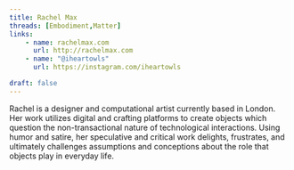 ```yaml
---
title: Rachel Max
threads: [Embodiment,Matter]
links: 
    - name: rachelmax.com
      url: http://rachelmax.com
    - name: "@iheartowls"
      url: https://instagram.com/iheartowls

draft: false
---
```


Rachel is a designer and computational artist currently based in London. Her work utilizes digital and crafting platforms to create objects which question the non-transactional nature of technological interactions. Using humor and satire, her speculative and critical work delights, frustrates, and ultimately challenges assumptions and conceptions about the role that objects play in everyday life.